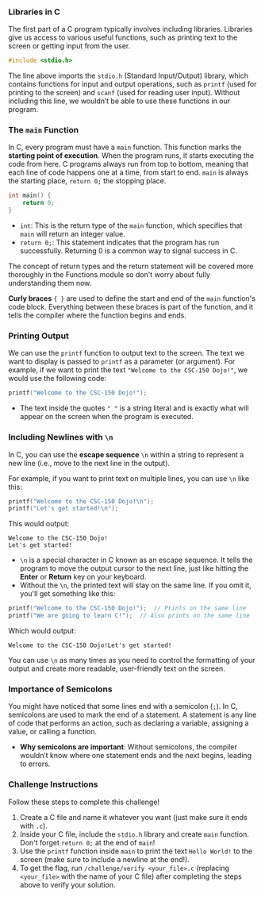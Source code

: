 ### Libraries in C
The first part of a C program typically involves including libraries. Libraries give us access to various useful functions, such as printing text to the screen or getting input from the user.
```C
#include <stdio.h>
```
The line above imports the `stdio.h` (Standard Input/Output) library, which contains functions for input and output operations, such as `printf` (used for printing to the screen) and `scanf` (used for reading user input). Without including this line, we wouldn’t be able to use these functions in our program.

### The `main` Function
In C, every program must have a `main` function. This function marks the **starting point of execution**. When the program runs, it starts executing the code from here. C programs always run from top to bottom, meaning that each line of code happens one at a time, from start to end. `main` is always the starting place, `return 0;` the stopping place.
```C
int main() {
    return 0;
}
```
- `int`: This is the return type of the `main` function, which specifies that `main` will return an integer value.
- `return 0;`: This statement indicates that the program has run successfully. Returning 0 is a common way to signal success in C.

The concept of return types and the return statement will be covered more thoroughly in the Functions module so don't worry about fully understanding them now.

**Curly braces** `{ }` are used to define the start and end of the `main` function's code block. Everything between these braces is part of the function, and it tells the compiler where the function begins and ends.

### Printing Output
We can use the `printf` function to output text to the screen. The text we want to display is passed to `printf` as a parameter (or argument). For example, if we want to print the text `"Welcome to the CSC-150 Dojo!"`, we would use the following code:
```C
printf("Welcome to the CSC-150 Dojo!");
```
- The text inside the quotes `" "` is a string literal and is exactly what will appear on the screen when the program is executed.

### Including Newlines with `\n`
In C, you can use the **escape sequence** `\n` within a string to represent a new line (i.e., move to the next line in the output).

For example, if you want to print text on multiple lines, you can use `\n` like this:
```C
printf("Welcome to the CSC-150 Dojo!\n");
printf("Let's get started!\n");
```
This would output:
```commandline
Welcome to the CSC-150 Dojo!
Let's get started!
```
- `\n` is a special character in C known as an escape sequence. It tells the program to move the output cursor to the next line, just like hitting the **Enter** or **Return** key on your keyboard.
- Without the `\n`, the printed text will stay on the same line. If you omit it, you'll get something like this:
```C
printf("Welcome to the CSC-150 Dojo!");  // Prints on the same line
printf("We are going to learn C!");  // Also prints on the same line
```
Which would output:
```commandline
Welcome to the CSC-150 Dojo!Let's get started!
```
You can use `\n` as many times as you need to control the formatting of your output and create more readable, user-friendly text on the screen.

### Importance of Semicolons
You might have noticed that some lines end with a semicolon (`;`). In C, semicolons are used to mark the end of a statement. A statement is any line of code that performs an action, such as declaring a variable, assigning a value, or calling a function.
- **Why semicolons are important**: Without semicolons, the compiler wouldn’t know where one statement ends and the next begins, leading to errors.


### Challenge Instructions
Follow these steps to complete this challenge!
1. Create a C file and name it whatever you want (just make sure it ends with `.c`).
2. Inside your C file, include the `stdio.h` library and create `main` function. Don't forget `return 0;` at the end of `main`!
3. Use the `printf` function inside `main` to print the text `Hello World!` to the screen (make sure to include a newline at the end!).
4. To get the flag, run `/challenge/verify <your_file>.c` (replacing `<your_file>` with the name of your C file) after completing the steps above to verify your solution.
